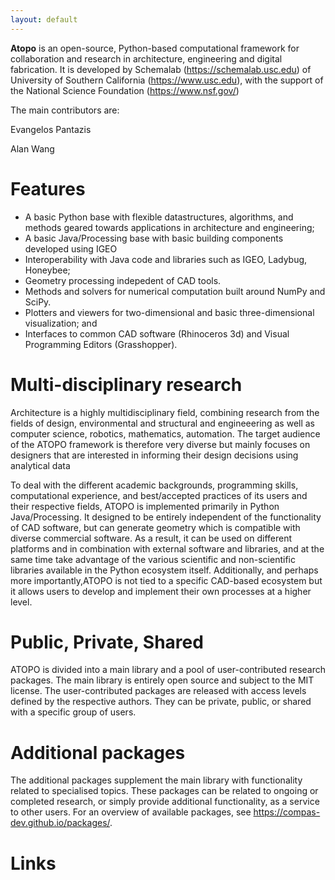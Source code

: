 ```yaml
---
layout: default
---
```



**Atopo** is an open-source, Python-based computational framework for collaboration and research in architecture, engineering and digital fabrication. It is developed by Schemalab (https://schemalab.usc.edu) of University of Southern California (https://www.usc.edu), with the support of the National Science Foundation (https://www.nsf.gov/)

The main contributors are:

Evangelos Pantazis

Alan Wang



<!-- Text can be **bold**, _italic_, or ~~strikethrough~~.

[Link to another page](./another-page.html).

There should be whitespace between paragraphs.

There should be whitespace between paragraphs. We recommend including a README, or a file with information about your project. -->

# Features

*   A basic Python base with flexible datastructures, algorithms, and methods geared towards applications in architecture and engineering;
*   A basic Java/Processing base with basic building components developed using IGEO
*   Interoperability with Java code and libraries such as IGEO, Ladybug, Honeybee;
*   Geometry processing indepedent of CAD tools.
*   Methods and solvers for numerical computation built around NumPy and SciPy.
*   Plotters and viewers for two-dimensional and basic three-dimensional visualization; and
*   Interfaces to common CAD software (Rhinoceros 3d) and Visual Programming Editors (Grasshopper).


# Multi-disciplinary research


Architecture is a highly multidisciplinary field, combining research from the fields of design, environmental and structural and engineeering as well as computer science, robotics, mathematics, automation. The target audience of the ATOPO framework is therefore very diverse but mainly focuses on designers that are interested in informing their design decisions using analytical data

To deal with the different academic backgrounds, programming skills, computational experience, and best/accepted practices of its users and their respective fields, ATOPO is implemented primarily in Python Java/Processing. 
It designed to be entirely independent of the functionality of CAD software, but can generate geometry which is compatible with diverse commercial software. As a result, it can be used on different platforms and in combination with external software and libraries, and at the same time take advantage of the various scientific and non-scientific libraries available in the Python ecosystem itself. 
Additionally, and perhaps more importantly,ATOPO is not tied to a specific CAD-based ecosystem but it allows users to develop and implement their own processes at a higher level.


# Public, Private, Shared

ATOPO is divided into a main library and a pool of user-contributed research packages. The main library is entirely open source and subject to the MIT license. 
The user-contributed packages are released with access levels defined by the respective authors. They can be private, public, or shared with a specific group of users.


# Additional packages

The additional packages supplement the main library with functionality related to specialised topics. These packages can be related to ongoing or completed research, or simply provide additional functionality, as a service to other users. 
For an overview of available packages, see https://compas-dev.github.io/packages/.



# Links
<!-- 


## Header 2

> This is a blockquote following a header.
>
> When something is important enough, you do it even if the odds are not in your favor.

### Header 3

```js
// Javascript code with syntax highlighting.
var fun = function lang(l) {
  dateformat.i18n = require('./lang/' + l)
  return true;
}
```

```ruby
# Ruby code with syntax highlighting
GitHubPages::Dependencies.gems.each do |gem, version|
  s.add_dependency(gem, "= #{version}")
end
```

#### Header 4

*   This is an unordered list following a header.
*   This is an unordered list following a header.
*   This is an unordered list following a header.

##### Header 5

1.  This is an ordered list following a header.
2.  This is an ordered list following a header.
3.  This is an ordered list following a header.

###### Header 6

| head1        | head two          | three |
|:-------------|:------------------|:------|
| ok           | good swedish fish | nice  |
| out of stock | good and plenty   | nice  |
| ok           | good `oreos`      | hmm   |
| ok           | good `zoute` drop | yumm  |

### There's a horizontal rule below this.

* * *

### Here is an unordered list:

*   Item foo
*   Item bar
*   Item baz
*   Item zip

### And an ordered list:

1.  Item one
1.  Item two
1.  Item three
1.  Item four

### And a nested list:

- level 1 item
  - level 2 item
  - level 2 item
    - level 3 item
    - level 3 item
- level 1 item
  - level 2 item
  - level 2 item
  - level 2 item
- level 1 item
  - level 2 item
  - level 2 item
- level 1 item

### Small image

![Octocat](https://assets-cdn.github.com/images/icons/emoji/octocat.png)

### Large image

![Branching](https://guides.github.com/activities/hello-world/branching.png)


### Definition lists can be used with HTML syntax.

<dl>
<dt>Name</dt>
<dd>Godzilla</dd>
<dt>Born</dt>
<dd>1952</dd>
<dt>Birthplace</dt>
<dd>Japan</dd>
<dt>Color</dt>
<dd>Green</dd>
</dl>

```
Long, single-line code blocks should not wrap. They should horizontally scroll if they are too long. This line should be long enough to demonstrate this.
```

```
The final element.
``` -->
